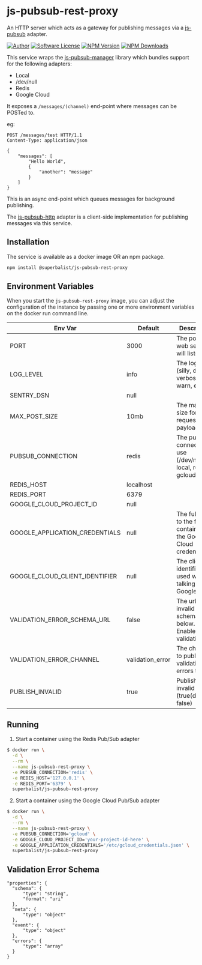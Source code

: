 # js-pubsub-rest-proxy

An HTTP server which acts as a gateway for publishing messages via a [js-pubsub](https://github.com/Superbalist/js-pubsub) adapter.

[![Author](http://img.shields.io/badge/author-@superbalist-blue.svg?style=flat-square)](https://twitter.com/superbalist)
[![Software License](https://img.shields.io/badge/license-MIT-brightgreen.svg?style=flat-square)](LICENSE)
[![NPM Version](https://img.shields.io/npm/v/@superbalist/js-pubsub-rest-proxy.svg)](https://www.npmjs.com/package/@superbalist/js-pubsub-rest-proxy)
[![NPM Downloads](https://img.shields.io/npm/dt/@superbalist/js-pubsub-rest-proxy.svg)](https://www.npmjs.com/package/@superbalist/js-pubsub-rest-proxy)

This service wraps the [js-pubsub-manager](https://github.com/Superbalist/js-pubsub-manager) library which bundles support
for the following adapters:
* Local
* /dev/null
* Redis
* Google Cloud

It exposes a `/messages/(channel)` end-point where messages can be POSTed to.

eg:
```
POST /messages/test HTTP/1.1
Content-Type: application/json

{
	"messages": [
		"Hello World",
		{
			"another": "message"
		}
	]
}
```

This is an async end-point which queues messages for background publishing.

The [js-pubsub-http](https://github.com/Superbalist/js-pubsub-http) adapter is a client-side implementation for publishing
messages via this service.

## Installation

The service is available as a docker image OR an npm package.

```bash
npm install @superbalist/js-pubsub-rest-proxy
```

## Environment Variables

When you start the `js-pubsub-rest-proxy` image, you can adjust the configuration of the instance by passing one or more environment variables on the docker run command line.

| Env Var                        | Default   | Description                                                        |
|--------------------------------|-----------|--------------------------------------------------------------------|
| PORT                           | 3000      | The port the web server will listen on                             |
| LOG_LEVEL                      | info      | The log level (silly, debug, verbose, info, warn, error)           |
| SENTRY_DSN                     | null      |                                                                    |
| MAX_POST_SIZE                  | 10mb      | The max post size for request payloads                             |
| PUBSUB_CONNECTION              | redis     | The pub/sub connection to use (/dev/null, local, redis, gcloud)    |
| REDIS_HOST                     | localhost |                                                                    |
| REDIS_PORT                     | 6379      |                                                                    |
| GOOGLE_CLOUD_PROJECT_ID        | null      |                                                                    |
| GOOGLE_APPLICATION_CREDENTIALS | null      | The full path to the file containing the Google Cloud credentials  |
| GOOGLE_CLOUD_CLIENT_IDENTIFIER | null      | The client identifier used when talking to Google Cloud            |
| VALIDATION_ERROR_SCHEMA_URL    | false     | The url for invalid event schema below. Enables validation         |
| VALIDATION_ERROR_CHANNEL       | validation_error | The channel to publish validation errors to                 |
| PUBLISH_INVALID                | true      | Publish invalid events (true(default), false)                      |

## Running

1. Start a container using the Redis Pub/Sub adapter
```bash
$ docker run \
  -d \
  --rm \
  --name js-pubsub-rest-proxy \
  -e PUBSUB_CONNECTION='redis' \
  -e REDIS_HOST='127.0.0.1' \
  -e REDIS_PORT='6379' \
  superbalist/js-pubsub-rest-proxy
```

2. Start a container using the Google Cloud Pub/Sub adapter
```bash
$ docker run \
  -d \
  --rm \
  --name js-pubsub-rest-proxy \
  -e PUBSUB_CONNECTION='gcloud' \
  -e GOOGLE_CLOUD_PROJECT_ID='your-project-id-here' \
  -e GOOGLE_APPLICATION_CREDENTIALS='/etc/gcloud_credentials.json' \
  superbalist/js-pubsub-rest-proxy
```

## Validation Error Schema
```
"properties": {
  "schema": {
      "type": "string",
      "format": "uri"
  },
  "meta": {
      "type": "object"
  },
  "event": {
      "type": "object"
  },
  "errors": {
      "type": "array"
  }
}
```